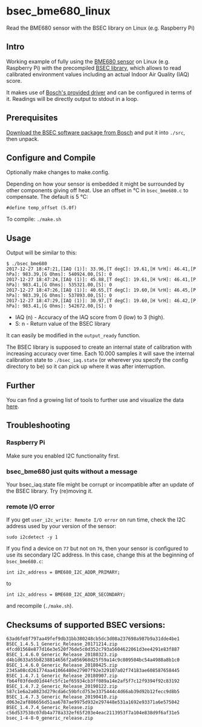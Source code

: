 # bsec_bme680_linux

Read the BME680 sensor with the BSEC library on Linux (e.g. Raspberry Pi)

## Intro

Working example of fully using the
[BME680 sensor](https://www.bosch-sensortec.com/en/bst/products/all_products/bme680)
on Linux (e.g. Raspberry Pi) with the precompiled
[BSEC library](https://www.bosch-sensortec.com/bst/products/all_products/bsec),
which allows to read calibrated environment values including an actual Indoor
Air Quality (IAQ) score.

It makes use of
[Bosch's provided driver](https://github.com/BoschSensortec/BME680_driver)
and can be configured in terms of it.
Readings will be directly output to stdout in a loop.

## Prerequisites

[Download the BSEC software package from Bosch](https://www.bosch-sensortec.com/bst/products/all_products/bsec)
and put it into `./src`, then unpack.

## Configure and Compile

Optionally make changes to make.config.

Depending on how your sensor is embedded it might be surrounded by other
components giving off heat. Use an offset in °C in `bsec_bme680.c` to
compensate. The default is 5 °C:
```
#define temp_offset (5.0f)
```

To compile: `./make.sh`

## Usage

Output will be similar to this:

```
$ ./bsec_bme680
2017-12-27 18:47:21,[IAQ (1)]: 33.96,[T degC]: 19.61,[H %rH]: 46.41,[P hPa]: 983.39,[G Ohms]: 540924.00,[S]: 0
2017-12-27 18:47:24,[IAQ (1)]: 45.88,[T degC]: 19.61,[H %rH]: 46.41,[P hPa]: 983.41,[G Ohms]: 535321.00,[S]: 0
2017-12-27 18:47:26,[IAQ (1)]: 40.65,[T degC]: 19.60,[H %rH]: 46.45,[P hPa]: 983.39,[G Ohms]: 537893.00,[S]: 0
2017-12-27 18:47:29,[IAQ (1)]: 30.97,[T degC]: 19.60,[H %rH]: 46.42,[P hPa]: 983.41,[G Ohms]: 542672.00,[S]: 0
```
* IAQ (n) - Accuracy of the IAQ score from 0 (low) to 3 (high).
* S: n - Return value of the BSEC library

It can easily be modified in the `output_ready` function.

The BSEC library is supposed to create an internal state of calibration with
increasing accuracy over time. Each 10.000 samples it will save the internal
calibration state to `./bsec_iaq.state` (or wherever you specify the config
directory to be) so it can pick up where it was after interruption.

## Further

You can find a growing list of tools to further use and visualize the data
[here](https://github.com/alexh-name/bme680_outputs).

## Troubleshooting

### Raspberry Pi

Make sure you enabled I2C functionality first.

### bsec_bme680 just quits without a message

Your bsec_iaq.state file might be corrupt or incompatible after an update of the
BSEC library. Try (re)moving it.

### remote I/O error

If you get `user_i2c_write: Remote I/O error` on run time, check the I2C address used by your version of the sensor:
```
sudo i2cdetect -y 1
```
If you find a device on `77` but not on `76`, then your sensor is configured to use its secondary I2C address. In this case, change this at the beginning of `bsec_bme680.c`:
```
int i2c_address = BME680_I2C_ADDR_PRIMARY;
```
to
```
int i2c_address = BME680_I2C_ADDR_SECONDARY;
```
and recompile (`./make.sh`).

## Checksums of supported BSEC versions:

```
63ad6fe8f797aa49fef9db31bb380248cb5dc3d08a237698a987b9a31dde4be1  BSEC_1.4.5.1_Generic_Release_20171214.zip
4fcd01568e877d16e3e520f76de5c0d352c793a5604622061d3ee4291e83f887  BSEC_1.4.6.0_Generic_Release_20180323.zip
d4b1d633a55b8238814656f2a056968d25f59a14c9c809504bc54a4988a8b1c0  BSEC_1.4.6.0_Generic_Release_20180425.zip
2345a08cd261774aa41066480e27907f92e329107a02f74183ae608587658445  BSEC_1.4.7.1_Generic_Release_20180907.zip
fb64f03fded01d44fc5fc1ef65934cb3ff089a14e2af5f7c12f9394f92c83192  BSEC_1.4.7.2_Generic_Release_20190122.zip
587c1e6a2a0823d279cda6c59bfcd753e3375444c4d66ab39d92b12fecc9d8b5  BSEC_1.4.7.3_Generic_Release_20190410.zip
d063e2af886656d51aa6787ae9975d932e297448e531a1692e93371a6e575042  BSEC_1.4.7.4_Generic_Release.zip
c56d537538c07db4a778a332ef65f203e4eac2113953f7a104e838d9f6af31e5  bsec_1-4-8-0_generic_release.zip
```

